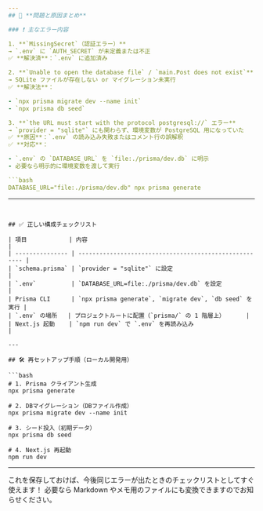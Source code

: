 ```yaml
---
## 🧩 **問題と原因まとめ**

### ❗ 主なエラー内容

1. **`MissingSecret`（認証エラー）**
→ `.env` に `AUTH_SECRET` が未定義または不正
✅ **解決済**：`.env` に追加済み

2. **`Unable to open the database file` / `main.Post does not exist`**
→ SQLite ファイルが存在しない or マイグレーション未実行
✅ **解決法**：

- `npx prisma migrate dev --name init`
- `npx prisma db seed`

3. **`the URL must start with the protocol postgresql://` エラー**
→ `provider = "sqlite"` にも関わらず、環境変数が PostgreSQL 用になっていた
✅ **原因**：`.env` の読み込み失敗またはコメント行の誤解釈
✅ **対応**：

- `.env` の `DATABASE_URL` を `file:./prisma/dev.db` に明示
- 必要なら明示的に環境変数を渡して実行

```bash
DATABASE_URL="file:./prisma/dev.db" npx prisma generate
```
---
```


## ✅ 正しい構成チェックリスト

| 項目            | 内容                                                   |
| --------------- | ------------------------------------------------------ |
| `schema.prisma` | `provider = "sqlite"` に設定                           |
| `.env`          | `DATABASE_URL=file:./prisma/dev.db` を設定             |
| Prisma CLI      | `npx prisma generate`, `migrate dev`, `db seed` を実行 |
| `.env` の場所   | プロジェクトルートに配置（`prisma/` の 1 階層上）      |
| Next.js 起動    | `npm run dev` で `.env` を再読み込み                   |

---

## 🛠️ 再セットアップ手順（ローカル開発用）

```bash
# 1. Prisma クライアント生成
npx prisma generate

# 2. DBマイグレーション（DBファイル作成）
npx prisma migrate dev --name init

# 3. シード投入（初期データ）
npx prisma db seed

# 4. Next.js 再起動
npm run dev
```

---

これを保存しておけば、今後同じエラーが出たときのチェックリストとしてすぐ使えます！
必要なら Markdown やメモ用のファイルにも変換できますのでお知らせください。
